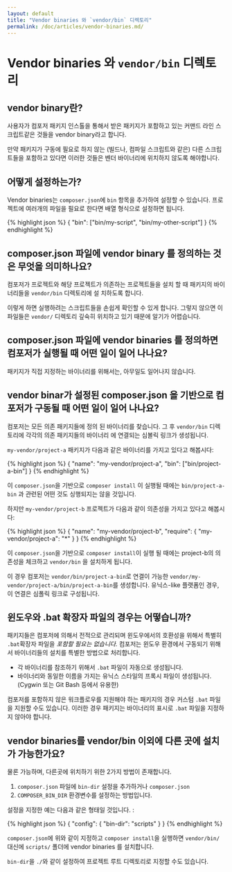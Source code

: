 ```yaml
---
layout: default
title: "Vendor binaries 와 `vendor/bin` 디렉토리"
permalink: /doc/articles/vendor-binaries.md/
---
```


# Vendor binaries 와 `vendor/bin` 디렉토리

## vendor binary란?

사용자가 컴포저 패키지 인스톨을 통해서 받은 패키지가 포함하고 있는 커맨드 라인 스크립트같은 것들을 vendor binary라고 합니다. 

만약 패키지가 구동에 필요로 하지 않는 (빌드나, 컴파일 스크립트와 같은) 다른 스크립트들을 포함하고 있다면 이러한 것들은 벤더 바이너리에 위치하지 않도록 해야합니다. 


## 어떻게 설정하는가?

Vendor binaries는 `composer.json`에 `bin` 항목을 추가하여 설정할 수 있습니다. 프로젝트에 여러개의 파일을 필요로 한다면 배열 형식으로 설정하면 됩니다. 

{% highlight json %}
{
    "bin": ["bin/my-script", "bin/my-other-script"]
}
{% endhighlight %}

## composer.json 파일에 vendor binary 를 정의하는 것은 무엇을 의미하나요?

컴포저가 프로젝트와 해당 프로젝트가 의존하는 프로젝트들을 설치 할 때 패키지의 바이너리들을 `vendor/bin` 디렉토리에 설
치하도록 합니다. 

이렇게 하면 실행하려는 스크립트들을 손쉽게 확인할 수 있게 합니다. 그렇지 않으면 이 파일들은 `vendor/` 디렉토리 깊숙히 위치하고 있기 때문에 알기가 어렵습니다. 


## composer.json 파일에 vendor binaries 를 정의하면 컴포저가 실행될 때 어떤 일이 일어 나나요?

패키지가 직접 지정하는 바이너리를 위해서는, 아무일도 일어나지 않습니다.


## vendor binar가 설정된 composer.json 을 기반으로 컴포저가 구동될 때 어떤 일이 일어 나나요?

컴포저는 모든 의존 패키지들에 정의 된 바이너리를 찾습니다. 그 후 `vendor/bin` 디렉토리에 각각의 의존 패키지들의 바이너리 에 연결되는 심볼릭 링크가 생성됩니다. 

`my-vendor/project-a` 패키지가 다음과 같은 바이너리를 가지고 있다고 해봅시다:

{% highlight json %}
{
    "name": "my-vendor/project-a",
    "bin": ["bin/project-a-bin"]
}
{% endhighlight %}

이 `composer.json`을 기반으로 `composer install` 이 실행될 때에는 `bin/project-a-bin` 과 관련된 어떤 것도 싱행되지는 않을 것입니다. 

하지만 `my-vendor/project-b` 프로젝트가 다음과 같이 의존성을 가지고 있다고 해봅시다:


{% highlight json %}
{
    "name": "my-vendor/project-b",
    "require": {
        "my-vendor/project-a": "*"
    }
}
{% endhighlight %}

이 `composer.json`을 기반으로 `composer install`이 실행 될 때에는 project-b의 의존성을 체크하고 `vendor/bin` 을 설치하게 됩니다. 

이 경우 컴포저는 `vendor/bin/project-a-bin`로 연결이 가능한 `vendor/my-vendor/project-a/bin/project-a-bin`를 생성합니다. 유닉스-like 플랫폼인 경우, 이 연결은 심폴릭 링크로 구성됩니다. 


## 윈도우와 .bat 확장자 파일의 경우는 어떻습니까?

패키지들은 컴포저에 의해서 전적으로 관리되며 윈도우에서의 호환성을 위해서 특별히 `.bat`확장자 파일을 *포함할 필요는 없습니다.* 컴포저는 윈도우 환경에서 구동되기 위해서 바이너리들의 설치를 특별한 방법으로 처리합니다. 

 * 각 바이너리를 참조하기 위해서 `.bat` 파일이 자동으로 생성됩니다. 
 * 바이너리와 동일한 이름을 가지는 유닉스 스타일의 프록시 파일이 생성됩니다. (Cygwin 또는 Git Bash 등에서 유용한)
   

컴포저를 포함하지 않은 워크플로우를 지원해야 하는 패키지의 경우 커스텀 `.bat` 파일을 지원할 수도 있습니다. 
이러한 경우 패키지는 바이너리의 표시로 `.bat` 파일을 지정하지 않아야 합니다. 


## vendor binaries를 vendor/bin 이외에 다른 곳에 설치가 가능한가요?

물론 가능하며, 다른곳에 위치하기 위한 2가지 방법이 존재합니다. 

 1. `composer.json` 파일에 `bin-dir` 설정을 추가하거나 `composer.json`
 1. `COMPOSER_BIN_DIR` 환경변수를 설정하는 방법입니다. 

설정을 지정한 예는 다음과 같은 형태일 것입니다. :

{% highlight json %}
{
    "config": {
        "bin-dir": "scripts"
    }
}
{% endhighlight %}

`composer.json`에 위와 같이 지정하고 `composer install`을 실행하면 `vendor/bin/` 대신에 `scripts/` 폴더에 vendor binaries 를 설치합니다. 

`bin-dir`을 `./`와 같이 설정하여 프로젝트 루트 디렉토리로 지정할 수도 있습니다. 
